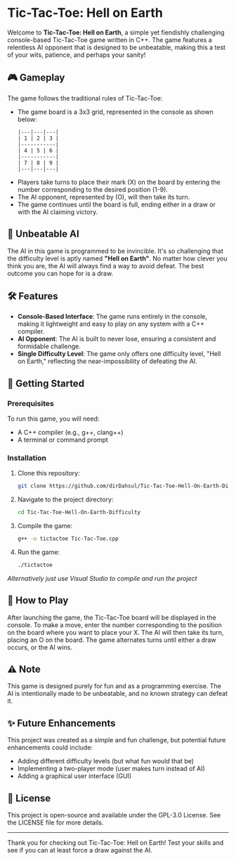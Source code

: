 # Tic-Tac-Toe: Hell on Earth

Welcome to **Tic-Tac-Toe: Hell on Earth**, a simple yet fiendishly challenging console-based Tic-Tac-Toe game written in C++. The game features a relentless AI opponent that is designed to be unbeatable, making this a test of your wits, patience, and perhaps your sanity!

## 🎮 Gameplay

The game follows the traditional rules of Tic-Tac-Toe:
- The game board is a 3x3 grid, represented in the console as shown below:
    ```
    |---|---|---|
    | 1 | 2 | 3 |
    |-----------|
    | 4 | 5 | 6 |
    |-----------|
    | 7 | 8 | 9 |
    |---|---|---|
    ```
- Players take turns to place their mark (X) on the board by entering the number corresponding to the desired position (1-9).
- The AI opponent, represented by (O), will then take its turn.
- The game continues until the board is full, ending either in a draw or with the AI claiming victory.

## 🤖 Unbeatable AI

The AI in this game is programmed to be invincible. It's so challenging that the difficulty level is aptly named **"Hell on Earth"**. No matter how clever you think you are, the AI will always find a way to avoid defeat. The best outcome you can hope for is a draw.

## 🛠️ Features

- **Console-Based Interface**: The game runs entirely in the console, making it lightweight and easy to play on any system with a C++ compiler.
- **AI Opponent**: The AI is built to never lose, ensuring a consistent and formidable challenge.
- **Single Difficulty Level**: The game only offers one difficulty level, "Hell on Earth," reflecting the near-impossibility of defeating the AI.

## 🚀 Getting Started

### Prerequisites

To run this game, you will need:
- A C++ compiler (e.g., g++, clang++)
- A terminal or command prompt

### Installation
1. Clone this repository:
   ```bash
   git clone https://github.com/dirDahsul/Tic-Tac-Toe-Hell-On-Earth-Difficulty.git
2. Navigate to the project directory:
   ```bash
   cd Tic-Tac-Toe-Hell-On-Earth-Difficulty
3. Compile the game:
   ```bash
   g++ -o tictactoe Tic-Tac-Toe.cpp
4. Run the game:
   ```bash
   ./tictactoe

*Alternatively just use Visual Studio to compile and run the project*

## 🎯 How to Play

After launching the game, the Tic-Tac-Toe board will be displayed in the console. To make a move, enter the number corresponding to the position on the board where you want to place your X. The AI will then take its turn, placing an O on the board. The game alternates turns until either a draw occurs, or the AI wins.

## ⚠️ Note

This game is designed purely for fun and as a programming exercise. The AI is intentionally made to be unbeatable, and no known strategy can defeat it.

## ✨ Future Enhancements
This project was created as a simple and fun challenge, but potential future enhancements could include:

- Adding different difficulty levels (but what fun would that be)
- Implementing a two-player mode (user makes turn instead of AI)
- Adding a graphical user interface (GUI)

## 📄 License

This project is open-source and available under the GPL-3.0 License. See the LICENSE file for more details.

---

Thank you for checking out Tic-Tac-Toe: Hell on Earth! Test your skills and see if you can at least force a draw against the AI.
